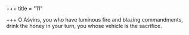 +++
title = "11"

+++
O Aśvins, you who have luminous fire and blazing commandments,  drink the honey in your turn, you whose vehicle is the sacrifice.  